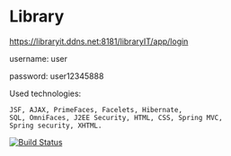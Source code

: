 # Library

https://libraryit.ddns.net:8181/libraryIT/app/login

username: user

password: user12345888

Used technologies: 
    
    JSF, AJAX, PrimeFaces, Facelets, Hibernate, 
    SQL, OmniFaces, J2EE Security, HTML, CSS, Spring MVC,
    Spring security, XHTML.


[![Build Status](https://travis-ci.org/valentin1982/Library.svg?branch=master)](https://travis-ci.org/valentin1982/Library)
